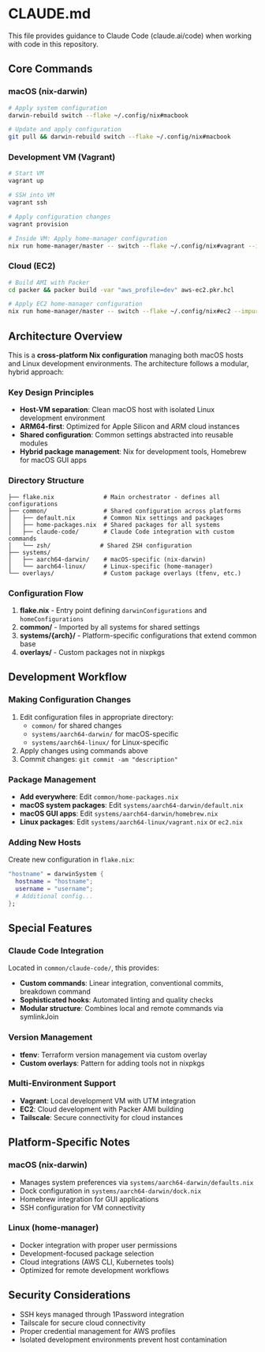 # CLAUDE.md

This file provides guidance to Claude Code (claude.ai/code) when working with code in this repository.

## Core Commands

### macOS (nix-darwin)
```bash
# Apply system configuration
darwin-rebuild switch --flake ~/.config/nix#macbook

# Update and apply configuration
git pull && darwin-rebuild switch --flake ~/.config/nix#macbook
```

### Development VM (Vagrant)
```bash
# Start VM
vagrant up

# SSH into VM
vagrant ssh

# Apply configuration changes
vagrant provision

# Inside VM: Apply home-manager configuration
nix run home-manager/master -- switch --flake ~/.config/nix#vagrant --impure
```

### Cloud (EC2)
```bash
# Build AMI with Packer
cd packer && packer build -var "aws_profile=dev" aws-ec2.pkr.hcl

# Apply EC2 home-manager configuration
nix run home-manager/master -- switch --flake ~/.config/nix#ec2 --impure
```

## Architecture Overview

This is a **cross-platform Nix configuration** managing both macOS hosts and Linux development environments. The architecture follows a modular, hybrid approach:

### Key Design Principles
- **Host-VM separation**: Clean macOS host with isolated Linux development environment
- **ARM64-first**: Optimized for Apple Silicon and ARM cloud instances
- **Shared configuration**: Common settings abstracted into reusable modules
- **Hybrid package management**: Nix for development tools, Homebrew for macOS GUI apps

### Directory Structure
```
├── flake.nix              # Main orchestrator - defines all configurations
├── common/                # Shared configuration across platforms
│   ├── default.nix        # Common Nix settings and packages
│   ├── home-packages.nix  # Shared packages for all systems
│   ├── claude-code/       # Claude Code integration with custom commands
│   └── zsh/              # Shared ZSH configuration
├── systems/
│   ├── aarch64-darwin/    # macOS-specific (nix-darwin)
│   └── aarch64-linux/     # Linux-specific (home-manager)
└── overlays/              # Custom package overlays (tfenv, etc.)
```

### Configuration Flow
1. **flake.nix** - Entry point defining `darwinConfigurations` and `homeConfigurations`
2. **common/** - Imported by all systems for shared settings
3. **systems/{arch}/** - Platform-specific configurations that extend common base
4. **overlays/** - Custom packages not in nixpkgs

## Development Workflow

### Making Configuration Changes
1. Edit configuration files in appropriate directory:
   - `common/` for shared changes
   - `systems/aarch64-darwin/` for macOS-specific
   - `systems/aarch64-linux/` for Linux-specific
2. Apply changes using commands above
3. Commit changes: `git commit -am "description"`

### Package Management
- **Add everywhere**: Edit `common/home-packages.nix`
- **macOS system packages**: Edit `systems/aarch64-darwin/default.nix`
- **macOS GUI apps**: Edit `systems/aarch64-darwin/homebrew.nix`
- **Linux packages**: Edit `systems/aarch64-linux/vagrant.nix` or `ec2.nix`

### Adding New Hosts
Create new configuration in `flake.nix`:
```nix
"hostname" = darwinSystem {
  hostname = "hostname";
  username = "username";
  # Additional config...
};
```

## Special Features

### Claude Code Integration
Located in `common/claude-code/`, this provides:
- **Custom commands**: Linear integration, conventional commits, breakdown command
- **Sophisticated hooks**: Automated linting and quality checks
- **Modular structure**: Combines local and remote commands via symlinkJoin

### Version Management
- **tfenv**: Terraform version management via custom overlay
- **Custom overlays**: Pattern for adding tools not in nixpkgs

### Multi-Environment Support
- **Vagrant**: Local development VM with UTM integration
- **EC2**: Cloud development with Packer AMI building
- **Tailscale**: Secure connectivity for cloud instances

## Platform-Specific Notes

### macOS (nix-darwin)
- Manages system preferences via `systems/aarch64-darwin/defaults.nix`
- Dock configuration in `systems/aarch64-darwin/dock.nix`
- Homebrew integration for GUI applications
- SSH configuration for VM connectivity

### Linux (home-manager)
- Docker integration with proper user permissions
- Development-focused package selection
- Cloud integrations (AWS CLI, Kubernetes tools)
- Optimized for remote development workflows

## Security Considerations
- SSH keys managed through 1Password integration
- Tailscale for secure cloud connectivity
- Proper credential management for AWS profiles
- Isolated development environments prevent host contamination